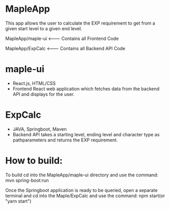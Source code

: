 # MapleApp

This app allows the user to calculate the EXP requirement to get from a given start level to a given end level. 

  MapleApp/maple-ui  <--- Contains all Frontend Code
  
  MapleApp/ExpCalc  <--- Contains all Backend API Code
  
# maple-ui
* React.js, HTML/CSS 
* Frontend React web application which fetches data from the backend API and displays for the user. 

# ExpCalc
* JAVA, Springboot, Maven 
* Backend API takes a starting level, ending level and character type as pathparameters and returns the EXP requirement.

# How to build:
 To build cd into the MapleApp/maple-ui directory and use the command: mvn spring-boot:run
 
 Once the Springboot application is ready to be queried, open a separate terminal and cd into the Maple/ExpCalc and use the command: npm start(or "yarn start")


